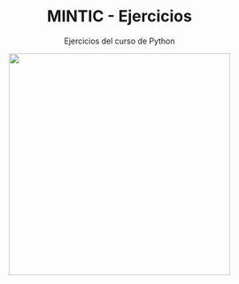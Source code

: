 <h1 align="center">MINTIC - Ejercicios</h1>
<p align="center">Ejercicios del curso de Python</p>

<p style="text-align: center;">
  <img src="https://images.ctfassets.net/mrop88jh71hl/55rrbZfwMaURHZKAUc5oOW/9e5fe805eb03135b82e962e92169ce6d/python-programming-language.png" width="400">
</p>

